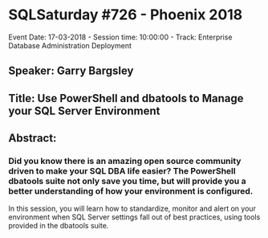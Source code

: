 # SQLSaturday #726 - Phoenix 2018
Event Date: 17-03-2018 - Session time: 10:00:00 - Track: Enterprise Database Administration  Deployment
## Speaker: Garry Bargsley
## Title: Use PowerShell and dbatools to Manage your SQL Server Environment
## Abstract:
### Did you know there is an amazing open source community driven to make your SQL DBA life easier?  The PowerShell dbatools suite not only save you time, but will provide you a better understanding of how your environment is configured.  
In this session, you will learn how to standardize, monitor and alert on your environment when SQL Server settings fall out of best practices, using tools provided in the dbatools suite.
